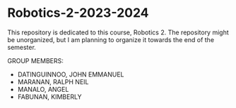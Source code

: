 # Robotics-2-2023-2024

This repository is dedicated to this course, Robotics 2.
The repository might be unorganized, but I am planning to organize it towards the end of the semester.

GROUP MEMBERS:
- DATINGUINNOO, JOHN EMMANUEL
- MARANAN, RALPH NEIL
- MANALO, ANGEL
- FABUNAN, KIMBERLY
